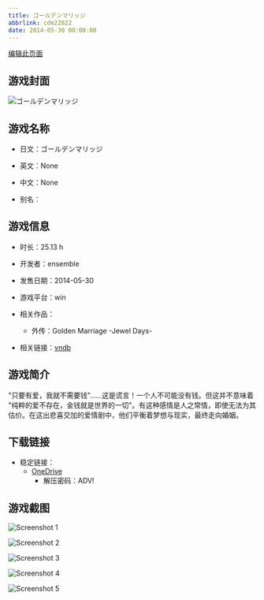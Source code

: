 ```yaml
---
title: ゴールデンマリッジ
abbrlink: cde22822
date: 2014-05-30 00:00:00
---
```

[编辑此页面](https://github.com/ACG-3/ADV3-source/blob/main/source/_posts/games/%E3%82%B4%E3%83%BC%E3%83%AB%E3%83%87%E3%83%B3%E3%83%9E%E3%83%AA%E3%83%83%E3%82%B8.md)

## 游戏封面

![ゴールデンマリッジ](https://pan.timero.xyz/onedrive/img_lib_001/%E3%82%B4%E3%83%BC%E3%83%AB%E3%83%87%E3%83%B3%E3%83%9E%E3%83%AA%E3%83%83%E3%82%B8_cover.avif)


## 游戏名称

- 日文：ゴールデンマリッジ
- 英文：None
- 中文：None

- 别名：


## 游戏信息

- 时长：25.13 h
- 开发者：ensemble
- 发售日期：2014-05-30
- 游戏平台：win
- 相关作品：
   - 外传：Golden Marriage -Jewel Days-

- 相关链接：[vndb](https://vndb.org/v14264)


## 游戏简介

"只要有爱，我就不需要钱"......这是谎言！一个人不可能没有钱。但这并不意味着 "纯粹的爱不存在，金钱就是世界的一切"。有这种感情是人之常情，即使无法为其估价。在这出悲喜交加的爱情剧中，他们平衡着梦想与现实，最终走向婚姻。




## 下载链接

- 稳定链接：
    - [OneDrive](https://pan.timero.xyz/onedrive/adv_lib_001/%E3%82%B4%E3%83%BC%E3%83%AB%E3%83%87%E3%83%B3%E3%83%9E%E3%83%AA%E3%83%83%E3%82%B8)
        - 解压密码：ADV!



## 游戏截图


![Screenshot 1](https://pan.timero.xyz/onedrive/img_lib_001/%E3%82%B4%E3%83%BC%E3%83%AB%E3%83%87%E3%83%B3%E3%83%9E%E3%83%AA%E3%83%83%E3%82%B8_Screenshot_1.avif)

![Screenshot 2](https://pan.timero.xyz/onedrive/img_lib_001/%E3%82%B4%E3%83%BC%E3%83%AB%E3%83%87%E3%83%B3%E3%83%9E%E3%83%AA%E3%83%83%E3%82%B8_Screenshot_2.avif)

![Screenshot 3](https://pan.timero.xyz/onedrive/img_lib_001/%E3%82%B4%E3%83%BC%E3%83%AB%E3%83%87%E3%83%B3%E3%83%9E%E3%83%AA%E3%83%83%E3%82%B8_Screenshot_3.avif)

![Screenshot 4](https://pan.timero.xyz/onedrive/img_lib_001/%E3%82%B4%E3%83%BC%E3%83%AB%E3%83%87%E3%83%B3%E3%83%9E%E3%83%AA%E3%83%83%E3%82%B8_Screenshot_4.avif)

![Screenshot 5](https://pan.timero.xyz/onedrive/img_lib_001/%E3%82%B4%E3%83%BC%E3%83%AB%E3%83%87%E3%83%B3%E3%83%9E%E3%83%AA%E3%83%83%E3%82%B8_Screenshot_5.avif)


